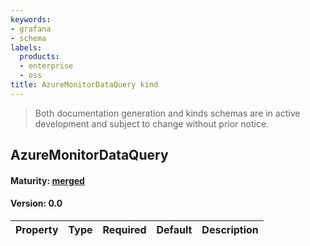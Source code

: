 ```yaml
---
keywords:
- grafana
- schema
labels:
  products:
  - enterprise
  - oss
title: AzureMonitorDataQuery kind
---
```


> Both documentation generation and kinds schemas are in active development and subject to change without prior notice.

## AzureMonitorDataQuery

#### Maturity: [merged](../../../maturity/#merged)

#### Version: 0.0

| Property | Type | Required | Default | Description |
| -------- | ---- | -------- | ------- | ----------- |
